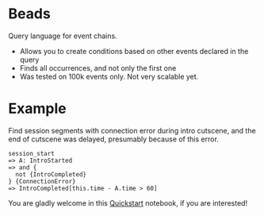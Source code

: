 # Beads

Query language for event chains. 
- Allows you to create conditions based on other events declared in the query
- Finds all occurrences, and not only the first one
- Was tested on 100k events only. Not very scalable yet.

# Example

Find session segments with connection error during intro cutscene, and the end of cutscene was delayed, presumably because of this error.
```
session_start
=> A: IntroStarted
=> and {
  not {IntroCompleted}
} {ConnectionError}
=> IntroCompleted[this.time - A.time > 60]
```

You are gladly welcome in this [Quickstart](https://github.com/snail-fuji/beads/blob/master/query-showcase.ipynb) notebook, if you are interested!
